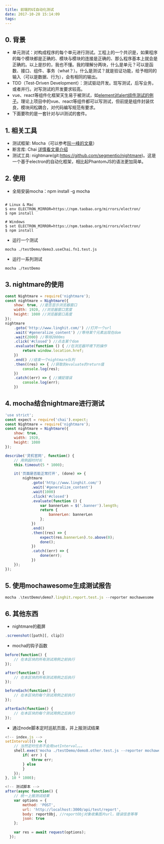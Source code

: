 ```yaml
---
title: 前端的UI自动化测试
date: 2017-10-28 15:14:09
tags:
---
```


## 0. 背景
- 单元测试：对构成程序的每个单元进行测试。工程上的一个共识是，如果程序的每个模块都是正确的、模块与模块的连接是正确的、那么程序基本上就会是正确的。以上是抄的，我也不懂。我的理解分两块，什么是单元？可以是函数、接口、组件、事务（what？）。什么是测试？就是验证功能，给予相同的输入（可以是数据、行为），会有相同的输出。
- TDD（Test-Driven Development）：测试驱动开发。现写测试，后写业务，或者并行。对写测试的开发要求较高。
- vue、react等组件化框架天生易于被测试，如[element对alert组件测试的例子](https://github.com/ElemeFE/element/blob/dev/test/unit/specs/alert.spec.js)。理论上项目中的vue、react等组件都可以写测试，但前提是组件封装优良，模块间松耦合，对代码编写规范有要求。
- 下面要吹的是一套针对与UI测试的套件。

## 1. 相关工具
- 测试框架: Mocha（可以参考[阮一峰的文章](http://www.ruanyifeng.com/blog/2015/12/a-mocha-tutorial-of-examples.html)）
- 断言库: Chai [详情看文章介绍](http://www.jianshu.com/p/f200a75a15d2)
- 测试工具: nightmare(git:https://github.com/segmentio/nightmare)。这是一个基于electron的自动化框架，相比起PhantomJS的语法更加简单。

## 2. 使用
- 全局安装mocha：npm install -g mocha
```

# Linux & Mac
$ env ELECTRON_MIRROR=https://npm.taobao.org/mirrors/electron/ 
$ npm install

# Windows
$ set ELECTRON_MIRROR=https://npm.taobao.org/mirrors/electron/
$ npm install
```
- 运行一个测试
```
mocha ./testDemo/demo3.useChai.fn1.test.js
```
- 运行一系列测试
```
mocha ./testDemo
```

## 3. nightmare的使用
```javascript
const Nightmare = require('nightmare');
const nightmare = Nightmare({
  	show: true, //是否显示浏览器窗口
  	width: 1920, //浏览器窗口宽度
	height: 1080 //浏览器窗口高度
});
nightmare
	.goto('http://www.linghit.com/') //打开一个url
	.wait('#generalize_content') //等待某个元素出现在dom
	.wait(2000) //等待2000ms
	.click('#closed') //点击某个dom
	.evaluate(function () { //在浏览器环境下的操作
		return window.location.href;
	})
	.end() //结束一个nightmare队列
	.then((res) => { //获取到evaluate的return值
		console.log(res);
	})
	.catch((err) => { //捕捉错误
		console.log(err);
	})
```

## 4. mocha结合nightmare进行测试
```javascript
'use strict';
const expect = require('chai').expect;
const Nightmare = require('nightmare');
const nightmare = Nightmare({
  	show: true,
  	width: 1920,
	height: 1080
});

describe('灵机官网', function() {
	// 用例超时时长
    this.timeout(5 * 1000);

	it('页面是否能正常打开', (done) => {
		nightmare
			.goto('http://www.linghit.com/')
			.wait('#generalize_content')
			.wait(1000)
			.click('#closed')
			.evaluate(function () {
				var bannerLen = $('.banner').length;
				return {
					bannerLen: bannerLen
				};
			})
			.end()
			.then((res) => {
				expect(res.bannerLen).to.above(0);
				done();
			})
			.catch((err) => {
				done(err);
			})
	});
});
```
## 5. 使用mochawesome生成测试报告
```javascript
mocha .\testDemo\demo7.linghit.report.test.js --reporter mochawesome
```

## 6. 其他东西
- nightmare的截屏
```javascript
.screenshot([path][, clip])
```
- mocha的钩子函数
```javascript
before(function() {
    // 在本区块的所有测试用例之前执行
});

after(function() {
    // 在本区块的所有测试用例之后执行
});

beforeEach(function() {
    // 在本区块的每个测试用例之前执行
});

afterEach(function() {
    // 在本区块的每个测试用例之后执行
});
```
- 通过node脚本定时巡航页面，并上报测试结果
```javascript
<!-- index.js -->
setInterval(() => {
    // 当然定时任务不会用setInterval。。。
	shell.exec('mocha ./testDemo/demo8.other.test.js --reporter mochawesome', function(err) {
		if( err ) {
			throw err;
		} else 
		}
	});
}, 10 * 1000);

<!-- 测试脚本 -->
after(async function() {
	// 统一上报测试结果
	var options = {
		method: 'POST',
    	url: 'http://localhost:3000/api/test/report',
    	body: reportObj, //reportObj对象收集图片url，错误信息等等
	    json: true
    };
 
    var res = await request(options);
  });
```
